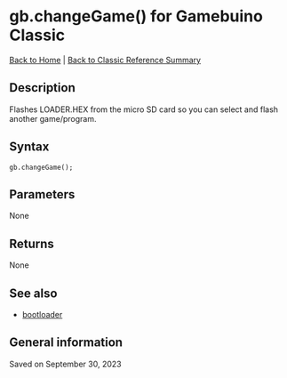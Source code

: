 
# gb.changeGame() for Gamebuino Classic

[Back to Home](./../../../README.MD) | [Back to Classic Reference Summary](./README.MD)

## Description

Flashes LOADER.HEX from the micro SD card so you can select and flash another game/program.

## Syntax

```
gb.changeGame();
```

## Parameters

None

## Returns

None

## See also

- [bootloader](./../other/bootloader.md)

## General information

Saved on September 30, 2023
